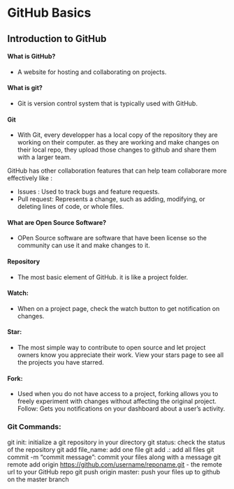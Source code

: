 # GitHub Basics

## Introduction to GitHub

#### What is GitHub?
- A website for hosting and collaborating on projects.

#### What is git?
- Git is version control system that is typically used with GitHub.

#### Git
- With Git, every developper has a local copy of the repository they are working on their computer. as they are working and make changes on their local repo, they upload those changes to github and share them with a larger team. 

GitHub has other collaboration features that can help team collaborare more effectively like : 
- Issues : Used to track bugs and feature requests.
- Pull request: Represents a change, such as adding, modifying, or deleting lines of code, or whole files. 

#### What are Open Source Software? 
- OPen Source software are software that have been license so the community can use it and make changes to it.

#### Repository
- The most basic element of GitHub. it is like a project folder.

#### Watch: 
- When on a project page, check the watch button to get notification on changes.

#### Star: 
- The most simple way to contribute to open source and let project owners know you appreciate their work. View your stars page to see all the projects you have starred.

#### Fork: 
- Used when you do not have access to a project, forking allows you to freely experiment with changes without affecting the original project.
Follow: Gets you notifications on your dashboard about a user’s activity.


### Git Commands:
git init: initialize a git repository in your directory
git status: check the status of the repository
git add file_name: add one file
git add .: add all files
git commit -m “commit message”: commit your files along with a message
git remote add origin https://github.com/username/reponame.git - the remote url to your GitHub repo
git push origin master: push your files up to github on the master branch
